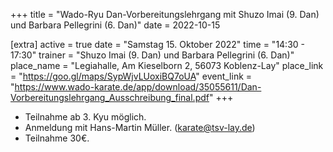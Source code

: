 +++
title = "Wado-Ryu Dan-Vorbereitungslehrgang mit Shuzo Imai (9. Dan) und Barbara Pellegrini (6. Dan)"
date = 2022-10-15

[extra]
active = true
date = "Samstag 15. Oktober 2022"
time = "14:30 - 17:30"
trainer = "Shuzo Imai (9. Dan) und Barbara Pellegrini (6. Dan)"
place_name = "Legiahalle, Am Kieselborn 2, 56073 Koblenz-Lay"
place_link = "https://goo.gl/maps/SypWjvLUoxiBQ7oUA"
event_link = "https://www.wado-karate.de/app/download/35055611/Dan-Vorbereitungslehrgang_Ausschreibung_final.pdf"
+++

* Teilnahme ab 3. Kyu möglich.
* Anmeldung mit Hans-Martin Müller. ([karate@tsv-lay.de](mailto:karate@tsv-lay.de))
* Teilnahme 30€.

